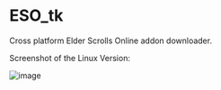 # ESO_tk
Cross platform Elder Scrolls Online addon downloader.

Screenshot of the Linux Version:


![image](https://github.com/l33tlinuxh4x0r/ESO_tk/assets/1632838/7ea669a7-b26d-4891-8eaa-00c49cd0a085)
